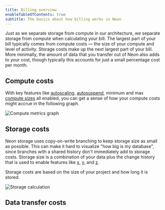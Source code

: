 ```yaml
---
title: Billing overview
enableTableOfContents: true
subtitle: The basics about how billing works in Neon
---
```


Just as we separate storage from compute in our architecture, we separate storage from compute when calculating your bill. The largest part of your bill typically comes from compute costs &#8212; the size of your compute and level of activity. Storage costs make up the next largest part of your bill. More minimally, the amount of data that you transfer out of Neon also adds to your cost, though typically this accounts for just a small percentage cost per month.

## Compute costs
With key features like [autoscaling](), [autosuspend](), minimum and max [compute sizes]() all enabled, you can get a sense of how your compute costs might accrue in the following graph.

![Compute metrics graph](/docs/introduction/compute-metrics2.png)

## Storage costs

Neon storage uses copy-on-write branching to keep storage size as small as possible. This can make it hard to visualize "how big is my database", since branches with a shared history don't immediately add to storage costs. Storage size is a combination of your data plus the change history that is used to enable features like [x](), [y](), and [z]().

Storage costs are based on the size of your project and how long it is stored.

![Storage calculation](/docs/introduction/storage_calc.png)

## Data transfer costs

